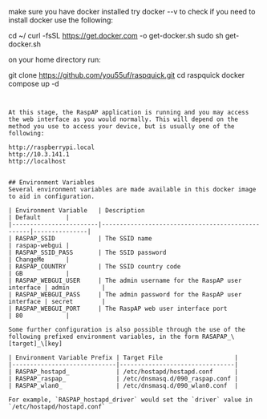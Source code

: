 make sure you have docker installed try docker --v to check
if you need to install docker use the following:

cd ~/
curl -fsSL https://get.docker.com -o get-docker.sh
sudo sh get-docker.sh


on your home directory run:

git clone https://github.com/you55uf/raspquick.git
cd raspquick
docker compose up -d
```


At this stage, the RaspAP application is running and you may access the web interface as you would normally. This will depend on the method you use to access your device, but is usually one of the following:

http://raspberrypi.local
http://10.3.141.1
http://localhost


## Environment Variables
Several environment variables are made available in this docker image to aid in configuration.

| Environment Variable   | Description                                      | Default       |
|------------------------|--------------------------------------------------|---------------|
| RASPAP_SSID            | The SSID name                                    | raspap-webgui |
| RASPAP_SSID_PASS       | The SSID password                                | ChangeMe      |
| RASPAP_COUNTRY         | The SSID country code                            | GB            |
| RASPAP_WEBGUI_USER     | The admin username for the RaspAP user interface | admin         |
| RASPAP_WEBGUI_PASS     | The admin password for the RaspAP user interface | secret        |
| RASPAP_WEBGUI_PORT     | The RaspAP web user interface port               | 80            |

Some further configuration is also possible through the use of the following prefixed environment variables, in the form RASAPAP_\[target]_\[key]

| Environment Variable Prefix | Target File                    |
|-----------------------------|--------------------------------|
| RASPAP_hostapd_             | /etc/hostapd/hostapd.conf      |
| RASPAP_raspap_              | /etc/dnsmasq.d/090_raspap.conf |
| RASPAP_wlan0_               | /etc/dnsmasq.d/090_wlan0.conf  |

For example, `RASPAP_hostapd_driver` would set the `driver` value in `/etc/hostapd/hostapd.conf`
